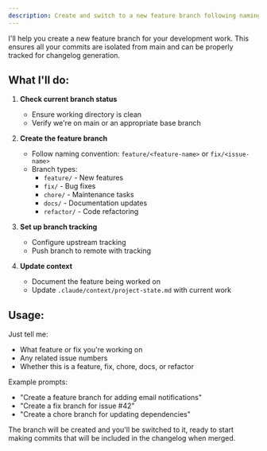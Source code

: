 ```yaml
---
description: Create and switch to a new feature branch following naming conventions
---
```


I'll help you create a new feature branch for your development work. This ensures all your commits are isolated from main and can be properly tracked for changelog generation.

## What I'll do:

1. **Check current branch status**
   - Ensure working directory is clean
   - Verify we're on main or an appropriate base branch

2. **Create the feature branch**
   - Follow naming convention: `feature/<feature-name>` or `fix/<issue-name>`
   - Branch types:
     - `feature/` - New features
     - `fix/` - Bug fixes
     - `chore/` - Maintenance tasks
     - `docs/` - Documentation updates
     - `refactor/` - Code refactoring

3. **Set up branch tracking**
   - Configure upstream tracking
   - Push branch to remote with tracking

4. **Update context**
   - Document the feature being worked on
   - Update `.claude/context/project-state.md` with current work

## Usage:

Just tell me:
- What feature or fix you're working on
- Any related issue numbers
- Whether this is a feature, fix, chore, docs, or refactor

Example prompts:
- "Create a feature branch for adding email notifications"
- "Create a fix branch for issue #42"
- "Create a chore branch for updating dependencies"

The branch will be created and you'll be switched to it, ready to start making commits that will be included in the changelog when merged.